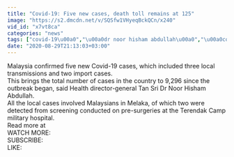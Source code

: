 ```yaml
---
title: "Covid-19: Five new cases, death toll remains at 125"
image: "https://s2.dmcdn.net/v/SQSfw1VHyeqBckQCn/x240"
vid_id: "x7vt8ca"
categories: "news"
tags: ["covid-19\u00a0","\u00a0dr noor hisham abdullah\u00a0","\u00a0coronavirus"]
date: "2020-08-29T21:13:03+03:00"
---
```

Malaysia confirmed five new Covid-19 cases, which included three local transmissions and two import cases.  <br>This brings the total number of cases in the country to 9,296 since the outbreak began, said Health director-general Tan Sri Dr Noor Hisham Abdullah.  <br>All the local cases involved Malaysians in Melaka, of which two were detected from screening conducted on pre-surgeries at the Terendak Camp military hospital.  <br>Read more at   <br>WATCH MORE:   <br>SUBSCRIBE:   <br>LIKE: 
